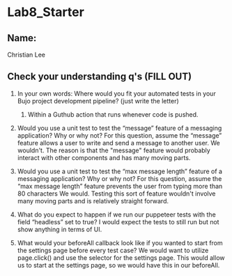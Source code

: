 # Lab8_Starter

## Name:

Christian Lee

## Check your understanding q's (FILL OUT)

1. In your own words: Where would you fit your automated tests in your Bujo project development pipeline? (just write the letter)

   1. Within a Guthub action that runs whenever code is pushed.

2. Would you use a unit test to test the “message” feature of a messaging application? Why or why not? For this question, assume the “message” feature allows a user to write and send a message to another user.
   We wouldn't. The reason is that the "message" feature would probably interact with other components and has many moving parts.

3. Would you use a unit test to test the “max message length” feature of a messaging application? Why or why not? For this question, assume the “max message length” feature prevents the user from typing more than 80 characters
   We would. Testing this sort of feature wouldn't involve many moving parts and is relatively straight forward.

4. What do you expect to happen if we run our puppeteer tests with the field “headless” set to true?
   I would expect the tests to still run but not show anything in terms of UI.

5. What would your beforeAll callback look like if you wanted to start from the settings page before every test case?
   We would want to utilize page.click() and use the selector for the settings page. This would allow us to start at the settings page, so we would have this in our beforeAll.
